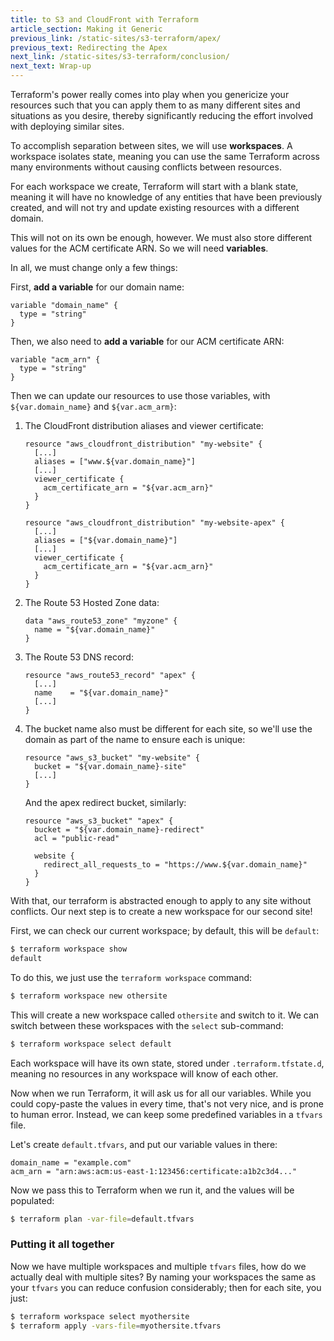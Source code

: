 ```yaml
---
title: to S3 and CloudFront with Terraform
article_section: Making it Generic
previous_link: /static-sites/s3-terraform/apex/
previous_text: Redirecting the Apex
next_link: /static-sites/s3-terraform/conclusion/
next_text: Wrap-up
---
```


Terraform's power really comes into play when you genericize your resources such
that you can apply them to as many different sites and situations as you desire,
thereby significantly reducing the effort involved with deploying similar sites.

To accomplish separation between sites, we will use **workspaces**. A workspace
isolates state, meaning you can use the same Terraform across many environments
without causing conflicts between resources.

For each workspace we create, Terraform will start with a blank state, meaning
it will have no knowledge of any entities that have been previously created, and
will not try and update existing resources with a different domain.

This will not on its own be enough, however. We must also store different values
for the ACM certificate ARN. So we will need **variables**.

In all, we must change only a few things:

First, **add a variable** for our domain name:

```hcl
variable "domain_name" {
  type = "string"
}
```

Then, we also need to **add a variable** for our ACM certificate ARN:

```hcl
variable "acm_arn" {
  type = "string"
}
```

Then we can update our resources to use those variables, with
`${var.domain_name}` and `${var.acm_arm}`:

1. The CloudFront distribution aliases and viewer certificate:

	```hcl
	resource "aws_cloudfront_distribution" "my-website" {
	  [...]
	  aliases = ["www.${var.domain_name}"]
	  [...]
	  viewer_certificate {
	    acm_certificate_arn = "${var.acm_arn}"
	  }
	}

	resource "aws_cloudfront_distribution" "my-website-apex" {
	  [...]
	  aliases = ["${var.domain_name}"]
	  [...]
	  viewer_certificate {
	    acm_certificate_arn = "${var.acm_arn}"
	  }
	}
	```
2. The Route 53 Hosted Zone data:

	```hcl
	data "aws_route53_zone" "myzone" {
	  name = "${var.domain_name}"
	}
	```
3. The Route 53 DNS record:

	```hcl
	resource "aws_route53_record" "apex" {
	  [...]
	  name    = "${var.domain_name}"
	  [...]
	}
	```
4. The bucket name also must be different for each site, so we'll use the
   domain as part of the name to ensure each is unique:

	```hcl
	resource "aws_s3_bucket" "my-website" {
	  bucket = "${var.domain_name}-site"
	  [...]
	}
	```

	And the apex redirect bucket, similarly:

	```hcl
	resource "aws_s3_bucket" "apex" {
	  bucket = "${var.domain_name}-redirect"
	  acl = "public-read"

	  website {
		redirect_all_requests_to = "https://www.${var.domain_name}"
	  }
	}
   ```


With that, our terraform is abstracted enough to apply to any site without
conflicts. Our next step is to create a new workspace for our second site!

First, we can check our current workspace; by default, this will be `default`:

```bash
$ terraform workspace show
default
```

To do this, we just use the `terraform workspace` command:

```bash
$ terraform workspace new othersite
```

This will create a new workspace called `othersite` and switch to it. We can
switch between these workspaces with the `select` sub-command:

```bash
$ terraform workspace select default
```

Each workspace will have its own state, stored under `.terraform.tfstate.d`,
meaning no resources in any workspace will know of each other.

Now when we run Terraform, it will ask us for all our variables. While you could
copy-paste the values in every time, that's not very nice, and is prone to
human error. Instead, we can keep some predefined variables in a `tfvars` file.

Let's create `default.tfvars`, and put our variable values in there:

```hcl
domain_name = "example.com"
acm_arn = "arn:aws:acm:us-east-1:123456:certificate:a1b2c3d4..."
```

Now we pass this to Terraform when we run it, and the values will be populated:

```bash
$ terraform plan -var-file=default.tfvars
```

### Putting it all together

Now we have multiple workspaces and multiple `tfvars` files, how do we actually
deal with multiple sites? By naming your workspaces the same as your `tfvars`
you can reduce confusion considerably; then for each site, you just:

```bash
$ terraform workspace select myothersite
$ terraform apply -vars-file=myothersite.tfvars
```

